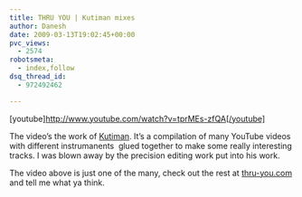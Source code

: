 ```yaml
---
title: THRU YOU | Kutiman mixes
author: Danesh
date: 2009-03-13T19:02:45+00:00
pvc_views:
  - 2574
robotsmeta:
  - index,follow
dsq_thread_id:
  - 972492462

---
```

[youtube]http://www.youtube.com/watch?v=tprMEs-zfQA[/youtube]

The video&#8217;s the work of [Kutiman][1]. It&#8217;s a compilation of many YouTube videos with different instrumanents  glued together to make some really interesting tracks. I was blown away by the precision editing work put into his work.

The video above is just one of the many, check out the rest at [thru-you.com][1] and tell me what ya think.

 [1]: http://profile.myspace.com/index.cfm?fuseaction=user.viewprofile&friendid=50079118